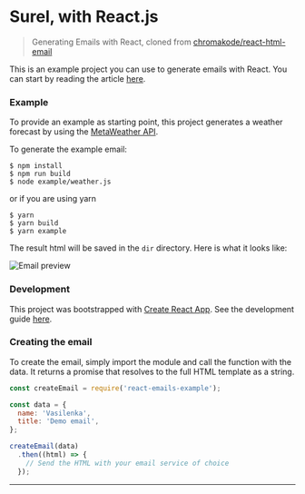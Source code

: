 # Surel, with React.js
> Generating Emails with React, cloned from [chromakode/react-html-email][react-html-email]

This is an example project you can use to generate emails with React. You can start by reading the article [here](https://building.lang.ai/how-to-build-emails-with-react-fcf941b125d1).


### Example

To provide an example as starting point, this project generates a weather
forecast by using the [MetaWeather API][metaweather].

To generate the example email:

```
$ npm install
$ npm run build
$ node example/weather.js
```

or if you are using yarn

```
$ yarn
$ yarn build
$ yarn example
```

The result html will be saved in the `dir` directory. Here is what it looks
like:

![Email preview](https://s3-eu-west-1.amazonaws.com/sentisis-images/github_public/react-emails/email-preview.png)


### Development

This project was bootstrapped with [Create React App][react-create-app].
 See the development guide [here][react-create-app-guide].


### Creating the email

To create the email, simply import the module and call the function with the
data. It returns a promise that resolves to the full HTML template as a string.

```js
const createEmail = require('react-emails-example');

const data = {
  name: 'Vasilenka',
  title: 'Demo email',
};

createEmail(data)
  .then((html) => {
    // Send the HTML with your email service of choice
  });
```

- - - - - - - - - -

 [article]: https://building.lang.ai/how-to-build-emails-with-react-fcf941b125d1
 [react-create-app]: https://github.com/facebookincubator/create-react-app
 [react-create-app-guide]: https://facebook.github.io/create-react-app/docs/getting-started
 [metaweather]: https://www.metaweather.com/api/
 [react-html-email]: https://github.com/chromakode/react-html-email


